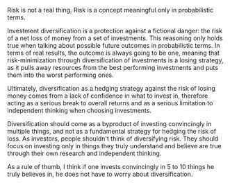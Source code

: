 Risk is not a real thing.
Risk is a concept meaningful only in probabilistic terms.

Investment diversification is a protection against a fictional danger: the risk of a net loss of money from a set of investments.
This reasoning only holds true when talking about possible future outcomes in probabilistic terms.
In terms of real results, the outcome is always going to be one, meaning that risk-minimization through diversification of investments is a losing strategy, as it pulls away resources from the best performing investments and puts them into the worst performing ones.

Ultimately, diversification as a hedging strategy against the risk of losing money comes from a lack of confidence in what to invest in, therefore acting as a serious break to overall returns and as a serious limitation to independent thinking when choosing investments.

Diversification should come as a byproduct of investing convincingly in multiple things, and not as a fundamental strategy for hedging the risk of loss.
As investors, people shouldn't think of diversifying risk. They should focus on investing only in things they truly understand and believe are true through their own research and independent thinking.

As a rule of thumb, I think if one invests convincingly in 5 to 10 things he truly believes in, he does not have to worry about diversification.
